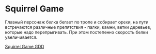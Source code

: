 # Squirrel Game

Главный персонаж белка бегает по тропе и собирает орехи, на пути встречаются
различные препятствия - палки, камни, ветки деревьев, которые надо перепрыгивать. При этом
постепенно скорость белки увеличивается.

[Squirrel Game GDD](https://docs.google.com/document/d/11JVrGg_xTzeVUvDE1rT7UUIKzsQ7ykkK2r0QHNvOL64/edit#heading=h.mkb8dirg5ncy)
